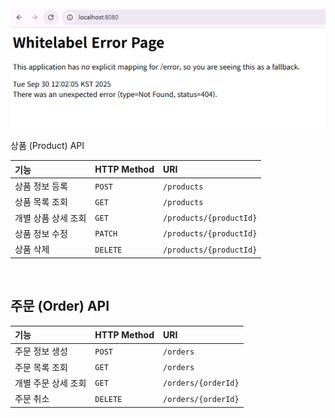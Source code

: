 

<img src="스크린샷 2025-09-30 120210.png">


상품 (Product) API

| 기능 | HTTP Method | URI |
| :--- | :--- | :---|
| 상품 정보 등록 | `POST` | `/products` |
| 상품 목록 조회 | `GET` | `/products` |
| 개별 상품 상세 조회 | `GET` | `/products/{productId}` |
| 상품 정보 수정 | `PATCH` | `/products/{productId}` |
| 상품 삭제 | `DELETE` | `/products/{productId}` |

<br>

## 주문 (Order) API

| 기능 | HTTP Method | URI |
| :--- | :--- | :--- |
| 주문 정보 생성 | `POST` | `/orders` |
| 주문 목록 조회 | `GET` | `/orders` |
| 개별 주문 상세 조회 | `GET` | `/orders/{orderId}` |
| 주문 취소 | `DELETE` | `/orders/{orderId}` |
